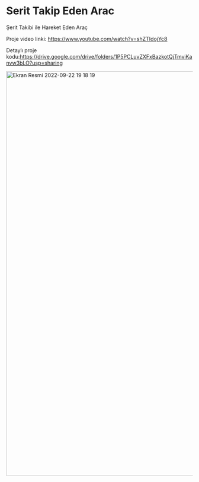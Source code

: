 # Serit Takip Eden Arac
Şerit Takibi ile Hareket Eden Araç

Proje video linki: https://www.youtube.com/watch?v=shZTIdojYc8

Detaylı proje kodu:https://drive.google.com/drive/folders/1P5PCLuvZXFxBazkotQjTmviKanvw3bLO?usp=sharing

<img width="1092" alt="Ekran Resmi 2022-09-22 19 18 19" src="https://user-images.githubusercontent.com/94199721/191799787-a9bbffa4-e57f-4d95-9882-32301e1025ae.png">
